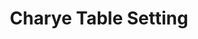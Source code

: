 ---
path: "/table"
title: "Charye Table Setting"
tagline: "Where to place food and drink on the table"
type: "Traditions"
side: false
---